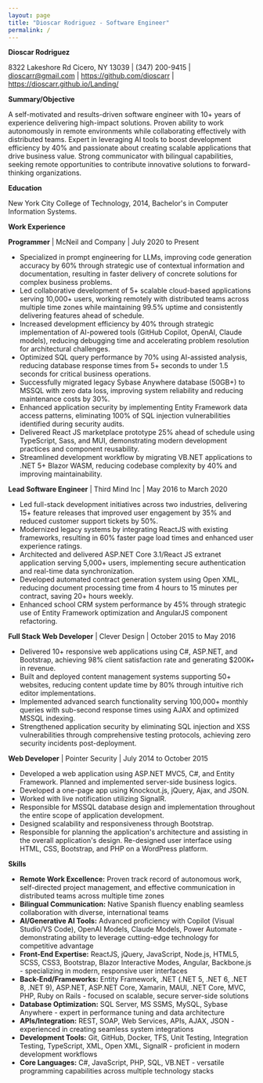 ```yaml
---
layout: page
title: "Dioscar Rodriguez - Software Engineer"
permalink: /
---
```


**Dioscar Rodriguez**

8322 Lakeshore Rd Cicero, NY 13039 | (347) 200-9415 | dioscarr@gmail.com | <https://github.com/dioscarr> | <https://dioscarr.github.io/Landing/>

**Summary/Objective**

A self-motivated and results-driven software engineer with 10+ years of experience delivering high-impact solutions. Proven ability to work autonomously in remote environments while collaborating effectively with distributed teams. Expert in leveraging AI tools to boost development efficiency by 40% and passionate about creating scalable applications that drive business value. Strong communicator with bilingual capabilities, seeking remote opportunities to contribute innovative solutions to forward-thinking organizations.

**Education**

New York City College of Technology, 2014, Bachelor's in Computer Information Systems.

**Work Experience**

**Programmer** | McNeil and Company | July 2020 to Present

*   Specialized in prompt engineering for LLMs, improving code generation accuracy by 60% through strategic use of contextual information and documentation, resulting in faster delivery of concrete solutions for complex business problems.
*   Led collaborative development of 5+ scalable cloud-based applications serving 10,000+ users, working remotely with distributed teams across multiple time zones while maintaining 99.5% uptime and consistently delivering features ahead of schedule.
*   Increased development efficiency by 40% through strategic implementation of AI-powered tools (GitHub Copilot, OpenAI, Claude models), reducing debugging time and accelerating problem resolution for architectural challenges.
*   Optimized SQL query performance by 70% using AI-assisted analysis, reducing database response times from 5+ seconds to under 1.5 seconds for critical business operations.
*   Successfully migrated legacy Sybase Anywhere database (50GB+) to MSSQL with zero data loss, improving system reliability and reducing maintenance costs by 30%.
*   Enhanced application security by implementing Entity Framework data access patterns, eliminating 100% of SQL injection vulnerabilities identified during security audits.
*   Delivered React JS marketplace prototype 25% ahead of schedule using TypeScript, Sass, and MUI, demonstrating modern development practices and component reusability.
*   Streamlined development workflow by migrating VB.NET applications to .NET 5+ Blazor WASM, reducing codebase complexity by 40% and improving maintainability.

**Lead Software Engineer** | Third Mind Inc | May 2016 to March 2020

*   Led full-stack development initiatives across two industries, delivering 15+ feature releases that improved user engagement by 35% and reduced customer support tickets by 50%.
*   Modernized legacy systems by integrating ReactJS with existing frameworks, resulting in 60% faster page load times and enhanced user experience ratings.
*   Architected and delivered ASP.NET Core 3.1/React JS extranet application serving 5,000+ users, implementing secure authentication and real-time data synchronization.
*   Developed automated contract generation system using Open XML, reducing document processing time from 4 hours to 15 minutes per contract, saving 20+ hours weekly.
*   Enhanced school CRM system performance by 45% through strategic use of Entity Framework optimization and AngularJS component refactoring.

**Full Stack Web Developer** | Clever Design | October 2015 to May 2016

*   Delivered 10+ responsive web applications using C#, ASP.NET, and Bootstrap, achieving 98% client satisfaction rate and generating $200K+ in revenue.
*   Built and deployed content management systems supporting 50+ websites, reducing content update time by 80% through intuitive rich editor implementations.
*   Implemented advanced search functionality serving 100,000+ monthly queries with sub-second response times using AJAX and optimized MSSQL indexing.
*   Strengthened application security by eliminating SQL injection and XSS vulnerabilities through comprehensive testing protocols, achieving zero security incidents post-deployment.

**Web Developer** | Pointer Security | July 2014 to October 2015

*   Developed a web application using ASP.NET MVC5, C\#, and Entity Framework. Planned and implemented server-side business logics.
*   Developed a one-page app using Knockout.js, jQuery, Ajax, and JSON.
*   Worked with live notification utilizing SignalR.
*   Responsible for MSSQL database design and implementation throughout the entire scope of application development.
*   Designed scalability and responsiveness through Bootstrap.
*   Responsible for planning the application's architecture and assisting in the overall application's design. Re-designed user interface using HTML, CSS, Bootstrap, and PHP on a WordPress platform.

**Skills**

*   **Remote Work Excellence:** Proven track record of autonomous work, self-directed project management, and effective communication in distributed teams across multiple time zones
*   **Bilingual Communication:** Native Spanish fluency enabling seamless collaboration with diverse, international teams
*   **AI/Generative AI Tools:** Advanced proficiency with Copilot (Visual Studio/VS Code), OpenAI Models, Claude Models, Power Automate - demonstrating ability to leverage cutting-edge technology for competitive advantage
*   **Front-End Expertise:** ReactJS, jQuery, JavaScript, Node.js, HTML5, SCSS, CSS3, Bootstrap, Blazor Interactive Modes, Angular, Backbone.js - specializing in modern, responsive user interfaces
*   **Back-End/Frameworks:** Entity Framework, .NET (.NET 5, .NET 6, .NET 8, .NET 9), ASP.NET, ASP.NET Core, Xamarin, MAUI, .NET Core, MVC, PHP, Ruby on Rails - focused on scalable, secure server-side solutions
*   **Database Optimization:** SQL Server, MS SSMS, MySQL, Sybase Anywhere - expert in performance tuning and data architecture
*   **APIs/Integration:** REST, SOAP, Web Services, APIs, AJAX, JSON - experienced in creating seamless system integrations
*   **Development Tools:** Git, GitHub, Docker, TFS, Unit Testing, Integration Testing, TypeScript, XML, Open XML, SignalR - proficient in modern development workflows
*   **Core Languages:** C#, JavaScript, PHP, SQL, VB.NET - versatile programming capabilities across multiple technology stacks
